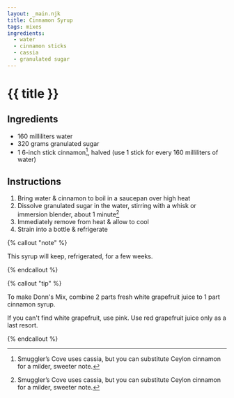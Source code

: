 ```yaml
---
layout: _main.njk
title: Cinnamon Syrup
tags: mixes
ingredients:
  - water
  - cinnamon sticks
  - cassia
  - granulated sugar
---
```


<!-- markdownlint-disable MD025 -->
# {{ title }}
<!-- markdownlint-disable MD025 -->

## Ingredients

* 160 milliliters water
* 320 grams granulated sugar
* 1 6-inch stick cinnamon[^1], halved (use 1 stick for every 160 milliliters of water)

[^1]: Smuggler’s Cove uses cassia, but you can substitute Ceylon cinnamon for a milder, sweeter note.

## Instructions

1. Bring water & cinnamon to boil in a saucepan over high heat
2. Dissolve granulated sugar in the water, stirring with a whisk or immersion blender, about 1 minute[^1]
3. Immediately remove from heat & allow to cool
4. Strain into a bottle & refrigerate

<!-- markdownlint-disable MD012 -->
{% callout "note" %}
<!-- markdownlint-enable MD012 -->

  This syrup will keep, refrigerated, for a few weeks.

{% endcallout %}

<!-- markdownlint-disable MD012 -->
{% callout "tip" %}
<!-- markdownlint-enable MD012 -->

  To make Donn's Mix, combine 2 parts fresh white grapefruit juice to 1 part cinnamon syrup.

  If you can't find white grapefruit, use pink. Use red grapefruit juice only as a last resort.

{% endcallout %}
